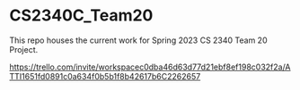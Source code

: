 # CS2340C_Team20
This repo houses the current work for Spring 2023 CS 2340 Team 20 Project.

https://trello.com/invite/workspacec0dba46d63d77d21ebf8ef198c032f2a/ATTI1651fd0891c0a634f0b5b1f8b42617b6C2262657

